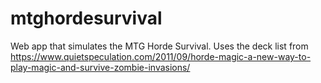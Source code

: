 # mtghordesurvival
Web app that simulates the MTG Horde Survival. Uses the deck list from https://www.quietspeculation.com/2011/09/horde-magic-a-new-way-to-play-magic-and-survive-zombie-invasions/
